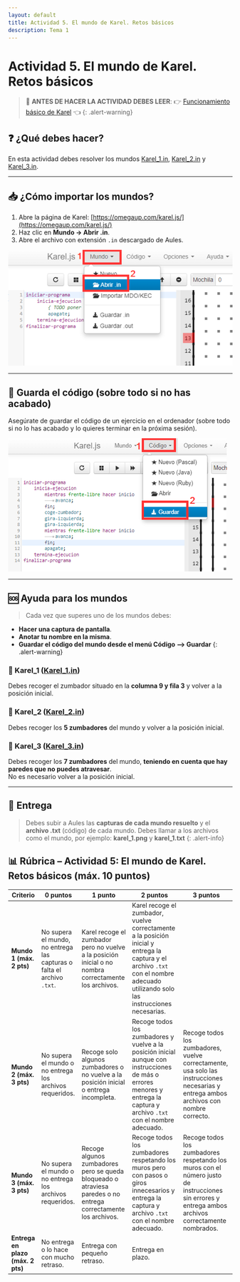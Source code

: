 ```yaml
---
layout: default
title: Actividad 5. El mundo de Karel. Retos básicos
description: Tema 1
---
```


# Actividad 5. El mundo de Karel. Retos básicos

> 🚀 **ANTES DE HACER LA ACTIVIDAD DEBES LEER**: 👉 [Funcionamiento básico de Karel](../funcionamiento-basico-karel) 👈
{: .alert-warning}

## ❓ ¿Qué debes hacer?
En esta actividad debes resolver los mundos <a href="Karel_1.in" download>Karel_1.in</a>, <a href="Karel_2.in" download>Karel_2.in</a> y <a href="Karel_3.in" download>Karel_3.in</a>.

---

## 📥 ¿Cómo importar los mundos?
1. Abre la página de Karel: [https://omegaup.com/karel.js/](https://omegaup.com/karel.js/)  
2. Haz clic en **Mundo → Abrir .in**.  
3. Abre el archivo con extensión `.in` descargado de Aules.  

![Actividad 5](./act5_1.png)

---

## 💾 Guarda el código (sobre todo si no has acabado)
Asegúrate de guardar el código de un ejercicio en el ordenador (sobre todo si no lo has acabado y lo quieres terminar en la próxima sesión).  

![Actividad 5](./act5_2.png)

---

## 🆘 Ayuda para los mundos 

> Cada vez que superes uno de los mundos debes:  
- **Hacer una captura de pantalla**.  
- **Anotar tu nombre en la misma**. 
- **Guardar el código del mundo desde el menú Código --> Guardar**
{: .alert-warning}

### 🔴 Karel_1 (<a href="Karel_1.in" download>Karel_1.in</a>)
Debes recoger el zumbador situado en la **columna 9 y fila 3** y volver a la posición inicial.  

### 🔴 Karel_2 (<a href="Karel_2.in" download>Karel_2.in</a>)
Debes recoger los **5 zumbadores** del mundo y volver a la posición inicial.  

### 🔴 Karel_3 (<a href="Karel_3.in" download>Karel_3.in</a>)
Debes recoger los **7 zumbadores** del mundo, **teniendo en cuenta que hay paredes que no puedes atravesar**.  
No es necesario volver a la posición inicial.  

---

## 📸 Entrega 

> Debes subir a Aules las **capturas de cada mundo resuelto** y el **archivo .txt** (código) de cada mundo. Debes llamar a los archivos como el mundo, por ejemplo: **karel_1.png** y **karel_1.txt**
{: .alert-info}

## 📊 Rúbrica – Actividad 5: El mundo de Karel. Retos básicos (máx. 10 puntos)

| Criterio                          | 0 puntos                                                               | 1 punto                                                                                                        | 2 puntos                                                                                                                                                                           | 3 puntos                                                                                                                                            |
| --------------------------------- | ---------------------------------------------------------------------- | -------------------------------------------------------------------------------------------------------------- | ---------------------------------------------------------------------------------------------------------------------------------------------------------------------------------- | --------------------------------------------------------------------------------------------------------------------------------------------------- |
| **Mundo 1 (máx. 2 pts)**          | No supera el mundo, no entrega las capturas o falta el archivo `.txt`. | Karel recoge el zumbador pero no vuelve a la posición inicial o no nombra correctamente los archivos.          | Karel recoge el zumbador, vuelve correctamente a la posición inicial y entrega la captura y el archivo `.txt` con el nombre adecuado utilizando solo las instrucciones necesarias. |                                                                                                                                                     |
| **Mundo 2 (máx. 3 pts)**          | No supera el mundo o no entrega los archivos requeridos.               | Recoge solo algunos zumbadores o no vuelve a la posición inicial o entrega incompleta.                         | Recoge todos los zumbadores y vuelve a la posición inicial aunque con instrucciones de más o errores menores y entrega la captura y archivo `.txt` con el nombre adecuado.         | Recoge todos los zumbadores, vuelve correctamente, usa solo las instrucciones necesarias y entrega ambos archivos con nombre correcto.              |
| **Mundo 3 (máx. 3 pts)**          | No supera el mundo o no entrega los archivos requeridos.               | Recoge algunos zumbadores pero se queda bloqueado o atraviesa paredes o no entrega correctamente los archivos. | Recoge todos los zumbadores respetando los muros pero con pasos o giros innecesarios y entrega la captura y archivo `.txt` con el nombre adecuado.                                 | Recoge todos los zumbadores respetando los muros con el número justo de instrucciones sin errores y entrega ambos archivos correctamente nombrados. |
| **Entrega en plazo (máx. 2 pts)** | No entrega o lo hace con mucho retraso.                                | Entrega con pequeño retraso.                                                                                   | Entrega en plazo.                                                                                                                                                                  |                                                                                                                                                     |
